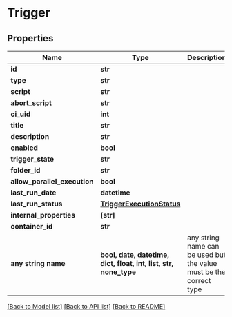 # Trigger


## Properties
Name | Type | Description | Notes
------------ | ------------- | ------------- | -------------
**id** | **str** |  | [optional] 
**type** | **str** |  | [optional] 
**script** | **str** |  | [optional] 
**abort_script** | **str** |  | [optional] 
**ci_uid** | **int** |  | [optional] 
**title** | **str** |  | [optional] 
**description** | **str** |  | [optional] 
**enabled** | **bool** |  | [optional] 
**trigger_state** | **str** |  | [optional] 
**folder_id** | **str** |  | [optional] 
**allow_parallel_execution** | **bool** |  | [optional] 
**last_run_date** | **datetime** |  | [optional] 
**last_run_status** | [**TriggerExecutionStatus**](TriggerExecutionStatus.md) |  | [optional] 
**internal_properties** | **[str]** |  | [optional] 
**container_id** | **str** |  | [optional] 
**any string name** | **bool, date, datetime, dict, float, int, list, str, none_type** | any string name can be used but the value must be the correct type | [optional]

[[Back to Model list]](../README.md#documentation-for-models) [[Back to API list]](../README.md#documentation-for-api-endpoints) [[Back to README]](../README.md)


